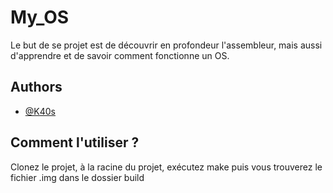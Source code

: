 # My_OS

Le but de se projet est de découvrir en profondeur l'assembleur, mais aussi d'apprendre et de savoir comment fonctionne un OS.


## Authors

- [@K40s](https://www.github.com/mxncp85)


## Comment l'utiliser ?

Clonez le projet, à la racine du projet, exécutez make puis vous trouverez le fichier .img dans le dossier build

